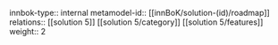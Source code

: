 innbok-type:: internal
metamodel-id:: [[innBoK/solution-(id)/roadmap]]
relations:: [[solution 5]] [[solution 5/category]] [[solution 5/features]]
weight:: 2



